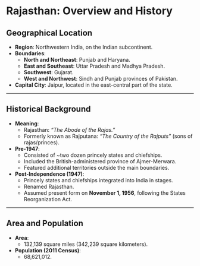 # Rajasthan: Overview and History

## Geographical Location
- **Region**: Northwestern India, on the Indian subcontinent.
- **Boundaries**:
  - **North and Northeast**: Punjab and Haryana.
  - **East and Southeast**: Uttar Pradesh and Madhya Pradesh.
  - **Southwest**: Gujarat.
  - **West and Northwest**: Sindh and Punjab provinces of Pakistan.
- **Capital City**: Jaipur, located in the east-central part of the state.

---

## Historical Background
- **Meaning**:
  - Rajasthan: *“The Abode of the Rajas.”*
  - Formerly known as Rajputana: *“The Country of the Rajputs”* (sons of rajas/princes).
- **Pre-1947**:
  - Consisted of ~two dozen princely states and chiefships.
  - Included the British-administered province of Ajmer-Merwara.
  - Featured additional territories outside the main boundaries.
- **Post-Independence (1947)**:
  - Princely states and chiefships integrated into India in stages.
  - Renamed Rajasthan.
  - Assumed present form on **November 1, 1956**, following the States Reorganization Act.

---

## Area and Population
- **Area**: 
  - 132,139 square miles (342,239 square kilometers).
- **Population (2011 Census)**:
  - 68,621,012.

